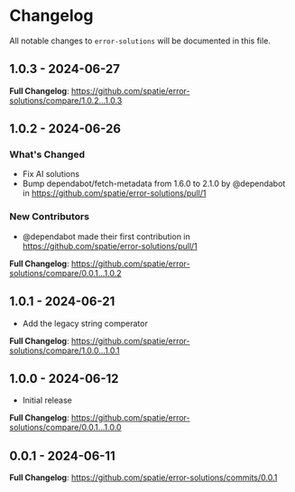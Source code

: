 # Changelog

All notable changes to `error-solutions` will be documented in this file.

## 1.0.3 - 2024-06-27

**Full Changelog**: https://github.com/spatie/error-solutions/compare/1.0.2...1.0.3

## 1.0.2 - 2024-06-26

### What's Changed

* Fix AI solutions
* Bump dependabot/fetch-metadata from 1.6.0 to 2.1.0 by @dependabot in https://github.com/spatie/error-solutions/pull/1

### New Contributors

* @dependabot made their first contribution in https://github.com/spatie/error-solutions/pull/1

**Full Changelog**: https://github.com/spatie/error-solutions/compare/0.0.1...1.0.2

## 1.0.1 - 2024-06-21

- Add the legacy string comperator

**Full Changelog**: https://github.com/spatie/error-solutions/compare/1.0.0...1.0.1

## 1.0.0 - 2024-06-12

- Initial release

**Full Changelog**: https://github.com/spatie/error-solutions/compare/0.0.1...1.0.0

## 0.0.1 - 2024-06-11

**Full Changelog**: https://github.com/spatie/error-solutions/commits/0.0.1
